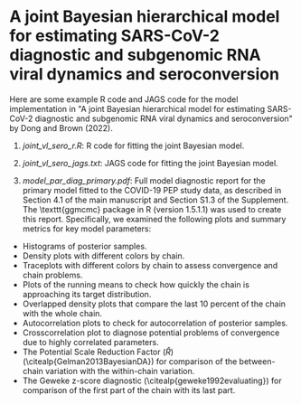 # A joint Bayesian hierarchical model for estimating SARS-CoV-2 diagnostic and subgenomic RNA viral dynamics and seroconversion

Here are some example R code and JAGS code for the model implementation in "A joint Bayesian hierarchical model for estimating SARS-CoV-2 diagnostic and subgenomic RNA viral dynamics and seroconversion" by Dong and Brown (2022). 

1. *joint_vl_sero_r.R*: R code for fitting the joint Bayesian model. 

2. *joint_vl_sero_jags.txt*: JAGS code for fitting the joint Bayesian model. 

3. *model_par_diag_primary.pdf*: Full model diagnostic report for the primary model fitted to the COVID-19 PEP study data, as described in Section 4.1 of the main manuscript and Section S1.3 of the Supplement. The \texttt{ggmcmc} package in R (version 1.5.1.1) was used to create this report. Specifically, we examined the following plots and summary metrics for key model parameters: 

- Histograms of posterior samples.
- Density plots with different colors by chain. 
- Traceplots with different colors by chain to assess convergence and chain problems.
- Plots of the running means to check how quickly the chain is approaching its target distribution. 
- Overlapped density plots that compare the last 10 percent of the chain with the whole chain. 
- Autocorrelation plots to check for autocorrelation of posterior samples. 
- Crosscorrelation plot to diagnose potential problems of convergence due to highly correlated parameters.
- The Potential Scale Reduction Factor ($\hat{R}$)(\citealp{Gelman2013BayesianDA}) for comparison of the between-chain variation with the within-chain variation. 
- The Geweke z-score diagnostic (\citealp{geweke1992evaluating}) for comparison of the first part of the chain with its last part. 

